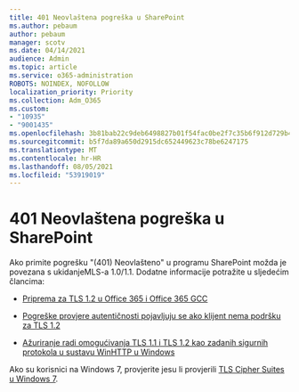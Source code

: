 ```yaml
---
title: 401 Neovlaštena pogreška u SharePoint
ms.author: pebaum
author: pebaum
manager: scotv
ms.date: 04/14/2021
audience: Admin
ms.topic: article
ms.service: o365-administration
ROBOTS: NOINDEX, NOFOLLOW
localization_priority: Priority
ms.collection: Adm_O365
ms.custom:
- "10935"
- "9001435"
ms.openlocfilehash: 3b81bab22c9deb6498827b01f54fac0be2f7c35b6f912d729b44ddc4f45598cd
ms.sourcegitcommit: b5f7da89a650d2915dc652449623c78be6247175
ms.translationtype: MT
ms.contentlocale: hr-HR
ms.lasthandoff: 08/05/2021
ms.locfileid: "53919019"
---
```

# <a name="401-unauthorized-error-in-sharepoint"></a>401 Neovlaštena pogreška u SharePoint

Ako primite pogrešku "(401) Neovlašteno" u programu SharePoint možda je povezana s ukidanjeMLS-a 1.0/1.1. Dodatne informacije potražite u sljedećim člancima:

- [Priprema za TLS 1.2 u Office 365 i Office 365 GCC](/microsoft-365/compliance/prepare-tls-1.2-in-office-365)

- [Pogreške provjere autentičnosti pojavljuju se ako klijent nema podršku za TLS 1.2](/sharepoint/troubleshoot/administration/authentication-errors-tls12-support)

- [Ažuriranje radi omogućivanja TLS 1.1 i TLS 1.2 kao zadanih sigurnih protokola u sustavu WinHTTP u Windows](https://support.microsoft.com/topic/update-to-enable-tls-1-1-and-tls-1-2-as-default-secure-protocols-in-winhttp-in-windows-c4bd73d2-31d7-761e-0178-11268bb10392)

Ako su korisnici na Windows 7, provjerite jesu li provjerili [TLS Cipher Suites u Windows 7](/windows/win32/secauthn/tls-cipher-suites-in-windows-7).
